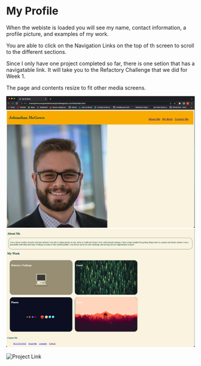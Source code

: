 # My Profile

When the webiste is loaded you will see my name, contact information, a profile picture, and examples of my work.

You are able to click on the Navigation Links on the top of th screen to scroll to the different sections.

Since I only have one project completed so far, there is one setion that has a navigatable link. It will take you to the Refactory Challenge that we did for Week 1.

The page and contents resize to fit other media screens.

![Screen Shot One](./assets/Challenge%202%20pt1.png "Screen Shot One")
![Screen Shot Two](./assets/challenge%202%20pt2.png "Screen Shot Two")

![Project Link](https://jmcgown14.github.io/my-portfolio/ "My Portfolio")
